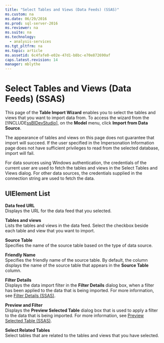 ```yaml
---
title: "Select Tables and Views (Data Feeds) (SSAS)"
ms.custom: na
ms.date: 06/29/2016
ms.prod: sql-server-2016
ms.reviewer: na
ms.suite: na
ms.technology: 
  - analysis-services
ms.tgt_pltfrm: na
ms.topic: article
ms.assetid: 6c4fafe0-e02e-47d1-b8bc-e70e872690af
caps.latest.revision: 14
manager: mblythe
---
```

# Select Tables and Views (Data Feeds) (SSAS)
This page of the **Table Import Wizard** enables you to select the tables and views that you want to import data from. To access the wizard from the [!INCLUDE[ssBIDevStudio](../../Topics/TopicNameContainA/includes/ssBIDevStudio_md.md)], on the **Model** menu, click **Import from Data Source**.  
  
 The appearance of tables and views on this page does not guarantee that import will succeed. If the user specified in the Impersonation Information page does not have sufficient privileges to read from the selected database, import will fail.  
  
 For data sources using Windows authentication, the credentials of the current user are used to fetch the tables and views in the Select Tables and Views dialog. For other data sources, the credentials supplied in the connection string are used to fetch the data.  
  
## UIElement List  
 **Data feed URL**  
 Displays the URL for the data feed that you selected.  
  
 **Tables and views**  
 Lists the tables and views in the data feed. Select the checkbox beside each table and view that you want to import.  
  
 **Source Table**  
 Specifies the name of the source table based on the type of data source.  
  
 **Friendly Name**  
 Specifies the friendly name of the source table. By default, the column displays the name of the source table that appears in the **Source Table** column.  
  
 **Filter Details**  
 Displays the data import filter in the **Filter Details** dialog box, when a filter has been applied to the data that is being imported. For more information, see [Filter Details (SSAS)](../../Topics/TopicNameNotContainA/Filter-Details--SSAS-.md).  
  
 **Preview and Filter**  
 Displays the **Preview Selected Table** dialog box that is used to apply a filter to the data that is being imported. For more information, see [Preview Selected Table (SSAS)](../../Topics/TopicNameNotContainA/Preview-Selected-Table--SSAS-.md).  
  
 **Select Related Tables**  
 Select tables that are related to the tables and views that you have selected.